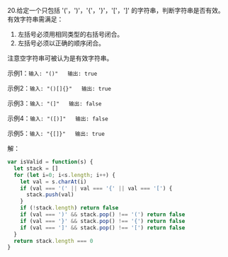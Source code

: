 20.给定一个只包括 '('，')'，'{'，'}'，'['，']' 的字符串，判断字符串是否有效。
有效字符串需满足：
1. 左括号必须用相同类型的右括号闭合。
2. 左括号必须以正确的顺序闭合。

注意空字符串可被认为是有效字符串。

示例1：`输入: "()"   输出: true`

示例2：`输入: "()[]{}"   输出: true`

示例3：`输入: "(]"   输出: false`

示例4：`输入: "([)]"   输出: false`

示例5：`输入: "{[]}"   输出: true`

解：

```js
var isValid = function(s) {
  let stack = []
  for (let i=0; i<s.length; i++) {
    let val = s.charAt(i)
    if (val === '(' || val === '{' || val === '[') {
      stack.push(val)
    }
    if (!stack.length) return false
    if (val === ')' && stack.pop() !== '(') return false
    if (val === '}' && stack.pop() !== '{') return false
    if (val === ']' && stack.pop() !== '[') return false
  }
  return stack.length === 0
}
```